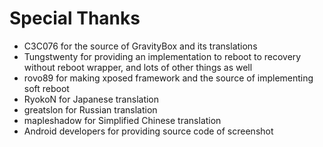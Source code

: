 Special Thanks
==============
- C3C076 for the source of GravityBox and its translations
- Tungstwenty for providing an implementation to reboot to recovery without reboot wrapper, and lots of other things as well
- rovo89 for making xposed framework and the source of implementing soft reboot
- RyokoN for Japanese translation
- greatslon for Russian translation
- mapleshadow for Simplified Chinese translation
- Android developers for providing source code of screenshot
